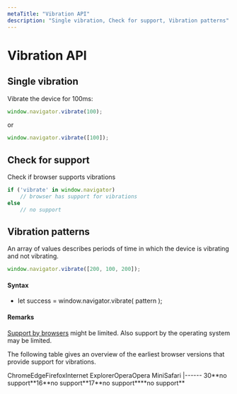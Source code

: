 ```yaml
---
metaTitle: "Vibration API"
description: "Single vibration, Check for support, Vibration patterns"
---
```


# Vibration API




## Single vibration


Vibrate the device for 100ms:

```js
window.navigator.vibrate(100);

```

or

```js
window.navigator.vibrate([100]);

```



## Check for support


Check if browser supports vibrations

```js
if ('vibrate' in window.navigator)
    // browser has support for vibrations
else
    // no support

```



## Vibration patterns


An array of values describes periods of time in which the device is vibrating and not vibrating.

```js
window.navigator.vibrate([200, 100, 200]);

```



#### Syntax


- let success = window.navigator.vibrate( pattern );



#### Remarks


[Support by browsers](http://caniuse.com/#feat=vibration) might be limited. Also support by the operating system may be limited.

The following table gives an overview of the earliest browser versions that provide support for vibrations.

<th align="center">Chrome</th><th align="center">Edge</th><th align="center">Firefox</th><th align="center">Internet Explorer</th><th align="center">Opera</th><th align="center">Opera Mini</th><th align="center">Safari</th>
|------
<td align="center">30</td><td align="center">**no support**</td><td align="center">16</td><td align="center">**no support**</td><td align="center">17</td><td align="center">**no support**</td><td align="center">**no support**</td>

